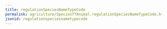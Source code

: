 ```yaml
---
title: regulationSpeciesNameTypeCode
permalink: agriculture/SpeciesTTAnimal.regulationSpeciesNameTypeCode.html
jsonid: regulationspeciesnametypecode
---
```

